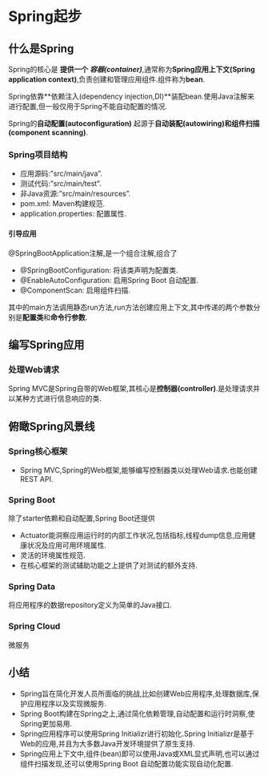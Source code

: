 # Spring起步

## 什么是Spring

Spring的核心是 **提供一个** ***容器(container)***,通常称为**Spring应用上下文(Spring application context)**,负责创建和管理应用组件.组件称为**bean**.

Spring依靠**依赖注入(dependency injection,DI)**装配bean.使用Java注解来进行配置,但一般仅用于Spring不能自动配置的情况.

Spring的**自动配置(autoconfiguration)** 起源于**自动装配(autowiring)**和**组件扫描(component scanning)**.

### Spring项目结构

- 应用源码:”src/main/java”.
- 测试代码:”src/main/test”.
- 非Java资源:”src/main/resources”.
- pom.xml: Maven构建规范.
- application.properties: 配置属性.

#### 引导应用

@SpringBootApplication注解,是一个组合注解,组合了

- @SpringBootConfiguration: 将该类声明为配置类.
- @EnableAutoConfiguration: 启用Spring Boot 自动配置.
- @ComponentScan: 启用组件扫描.

其中的main方法调用静态run方法,run方法创建应用上下文,其中传递的两个参数分别是**配置类**和**命令行参数**.

## 编写Spring应用

### 处理Web请求

Spring MVC是Spring自带的Web框架,其核心是**控制器(controller)**.是处理请求并以某种方式进行信息响应的类.

## 俯瞰Spring风景线

### Spring核心框架

- Spring MVC,Spring的Web框架,能够编写控制器类以处理Web请求.也能创建REST API.

### Spring Boot

除了starter依赖和自动配置,Spring Boot还提供

- Actuator能洞察应用运行时的内部工作状况,包括指标,线程dump信息,应用健康状况及应用可用环境属性.
- 灵活的环境属性规范.
- 在核心框架的测试辅助功能之上提供了对测试的额外支持.

### Spring Data

将应用程序的数据repository定义为简单的Java接口.

### Spring Cloud

微服务



## 小结

- Spring旨在简化开发人员所面临的挑战,比如创建Web应用程序,处理数据库,保护应用程序以及实现微服务.
- Spring Boot构建在Spring之上,通过简化依赖管理,自动配置和运行时洞察,使Spring更加易用.
- Spring应用程序可以使用Spring Initializr进行初始化.Spring Initializr是基于Web的应用,并且为大多数Java开发环境提供了原生支持.
- Spring应用上下文中,组件(bean)即可以使用Java或XML显式声明,也可以通过组件扫描发现,还可以使用Spring Boot 自动配置功能实现自动化配置.